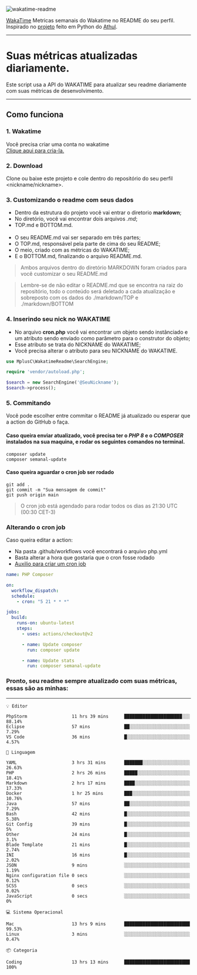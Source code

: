 ![wakatime-readme](https://socialify.git.ci/bymatheus/wakatime-readme/image?description=1&descriptionEditable=M%C3%A9tricas%20semanais%20do%20Wakatime%20no%20seu%20README%20de%20perfil.&font=KoHo&forks=1&language=1&owner=1&pattern=Signal&stargazers=1&theme=Dark)

[WakaTime](https://wakatime.com) Metricas semanais do Wakatime no README do seu perfil. <br>
Inspirado no [projeto](https://github.com/athul/waka-readme) feito em Python do [Athul](https://github.com/athul).
___

# Suas métricas atualizadas diariamente.
Este script usa a API do WAKATIME para atualizar seu readme diariamente com suas métricas de desenvolvimento.

___

## Como funciona

### 1. Wakatime
Você precisa criar uma conta no wakatime <br>
[Clique aqui para cria-la.](https://wakatime.com) 

### 2. Download
Clone ou baixe este projeto e cole dentro do repositório do seu perfil <nickname/nickname>.

### 3. Customizando o readme com seus dados
- Dentro da estrutura do projeto você vai entrar o diretorio **markdown**;  
- No diretório, você vai encontrar dois arquivos *.md*;
- TOP.md e BOTTOM.md.
<br><br>
- O seu README.md vai ser separado em três partes; 
- O TOP.md, responsável pela parte de cima do seu README;
- O meio, criado com as métricas do WAKATIME;
- E o BOTTOM.md, finalizando o arquivo README.md.<br>

> Ambos arquivos dentro do diretório MARKDOWN foram criados para você customizar o seu README.md

> Lembre-se de não editar o README.md que se encontra na raiz do repositório, todo o conteúdo será deletado a cada atualização e sobreposto com os dados do ./markdown/TOP e ./markdown/BOTTOM

### 4. Inserindo seu nick no WAKATIME
- No arquivo **cron.php** você vai encontrar um objeto sendo instânciado e um atributo sendo enviado como parâmetro para o construtor do objeto;
- Esse atributo se trata do NICKNAME do WAKATIME;
- Você precisa alterar o atributo para seu NICKNAME do WAKATIME.

```php
use MplusC\WakatimeReadme\SearchEngine;

require 'vendor/autoload.php';

$search = new SearchEngine('@SeuNickname');
$search->process();
```

### 5. Commitando
Você pode escolher entre commitar o README já atualizado ou esperar que a action do GitHub o faça. <br>

#### Caso queira enviar atualizado, você precisa ter o *PHP 8* e o *COMPOSER* instalados na sua maquina, e rodar os seguintes comandos no terminal.
```composer
composer update
composer semanal-update 
```

#### Caso queira aguardar o cron job ser rodado 
```git 
git add .
git commit -m "Sua mensagem de commit"
git push origin main
```

>O cron job está agendado para rodar todos os dias as 21:30 UTC (00:30 CET-3) 

### Alterando o cron job
Caso queira editar a action:

- Na pasta .github/workflows você encontrará o arquivo php.yml
- Basta alterar a hora que gostaria que o cron fosse rodado
- [Auxilio para criar um cron job](https://crontab.guru)

```yml
name: PHP Composer

on:
  workflow_dispatch:
  schedule:
    - cron: "5 21 * * *"

jobs:
  build:
    runs-on: ubuntu-latest
    steps:
      - uses: actions/checkout@v2

      - name: Update composer
        run: composer update

      - name: Update stats
        run: composer semanal-update
```

### Pronto, seu readme sempre atualizado com suas métricas, essas são as minhas:

___
```text
💡 Editor

PhpStorm                 11 hrs 39 mins      ██████████████████████░░░     88.14%
Eclipse                  57 mins             ██░░░░░░░░░░░░░░░░░░░░░░░      7.29%
VS Code                  36 mins             █░░░░░░░░░░░░░░░░░░░░░░░░      4.57%
```
```text
💬 Linguagem

YAML                     3 hrs 31 mins       ███████░░░░░░░░░░░░░░░░░░     26.63%
PHP                      2 hrs 26 mins       █████░░░░░░░░░░░░░░░░░░░░     18.41%
Markdown                 2 hrs 17 mins       ████░░░░░░░░░░░░░░░░░░░░░     17.33%
Docker                   1 hr 25 mins        ███░░░░░░░░░░░░░░░░░░░░░░     10.76%
Java                     57 mins             ██░░░░░░░░░░░░░░░░░░░░░░░      7.29%
Bash                     42 mins             █░░░░░░░░░░░░░░░░░░░░░░░░      5.38%
Git Config               39 mins             █░░░░░░░░░░░░░░░░░░░░░░░░         5%
Other                    24 mins             █░░░░░░░░░░░░░░░░░░░░░░░░       3.1%
Blade Template           21 mins             █░░░░░░░░░░░░░░░░░░░░░░░░      2.74%
INI                      16 mins             █░░░░░░░░░░░░░░░░░░░░░░░░      2.02%
JSON                     9 mins              ░░░░░░░░░░░░░░░░░░░░░░░░░      1.19%
Nginx configuration file 0 secs              ░░░░░░░░░░░░░░░░░░░░░░░░░      0.12%
SCSS                     0 secs              ░░░░░░░░░░░░░░░░░░░░░░░░░      0.02%
JavaScript               0 secs              ░░░░░░░░░░░░░░░░░░░░░░░░░         0%
```
```text
💻 Sistema Operacional

Mac                      13 hrs 9 mins       █████████████████████████     99.53%
Linux                    3 mins              ░░░░░░░░░░░░░░░░░░░░░░░░░      0.47%
```
```text
📦 Categoria

Coding                   13 hrs 13 mins      █████████████████████████       100%
```
